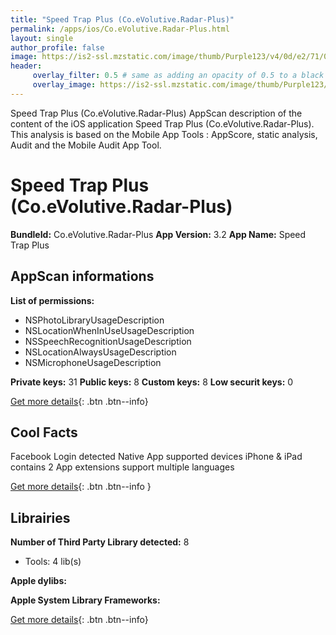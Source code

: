 ```yaml
---
title: "Speed Trap Plus (Co.eVolutive.Radar-Plus)"
permalink: /apps/ios/Co.eVolutive.Radar-Plus.html
layout: single
author_profile: false
image: https://is2-ssl.mzstatic.com/image/thumb/Purple123/v4/0d/e2/71/0de271f0-67db-9795-8bb3-6d40c8eab526/AppIcon-1x_U007emarketing-0-7-0-0-85-220.png/512x512bb.jpg
header: 
     overlay_filter: 0.5 # same as adding an opacity of 0.5 to a black background
     overlay_image: https://is2-ssl.mzstatic.com/image/thumb/Purple123/v4/0d/e2/71/0de271f0-67db-9795-8bb3-6d40c8eab526/AppIcon-1x_U007emarketing-0-7-0-0-85-220.png/512x512bb.jpg
---
```

Speed Trap Plus (Co.eVolutive.Radar-Plus) AppScan description of the content of the iOS application Speed Trap Plus (Co.eVolutive.Radar-Plus). This analysis is based on the Mobile App Tools : AppScore, static analysis, Audit and the Mobile Audit App Tool.

# Speed Trap Plus (Co.eVolutive.Radar-Plus)

**BundleId:** Co.eVolutive.Radar-Plus
**App Version:** 3.2
**App Name:** Speed Trap Plus


## AppScan informations 

**List of permissions:** 
- NSPhotoLibraryUsageDescription
- NSLocationWhenInUseUsageDescription
- NSSpeechRecognitionUsageDescription
- NSLocationAlwaysUsageDescription
- NSMicrophoneUsageDescription
  
  
**Private keys:** 31
**Public keys:** 8
**Custom keys:** 8
**Low securit keys:** 0
  
[Get more details](/pricing.html){: .btn .btn--info}

## Cool Facts

Facebook Login detected
Native App
supported devices iPhone & iPad
contains 2 App extensions
support multiple languages
  
[Get more details](/pricing.html){: .btn .btn--info }

## Librairies 
**Number of Third Party Library detected:** 8
- Tools: 4 lib(s)


**Apple dylibs:**


**Apple System Library Frameworks:**


  
[Get more details](/pricing.html){: .btn .btn--info}


